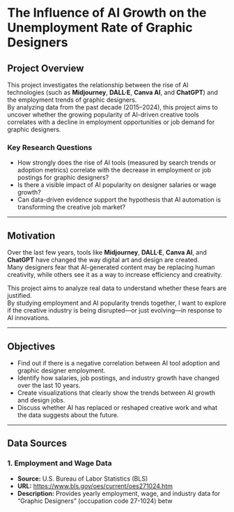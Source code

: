 # The Influence of AI Growth on the Unemployment Rate of Graphic Designers

## Project Overview
This project investigates the relationship between the rise of AI technologies (such as **Midjourney**, **DALL·E**, **Canva AI**, and **ChatGPT**) and the employment trends of graphic designers.  
By analyzing data from the past decade (2015–2024), this project aims to uncover whether the growing popularity of AI-driven creative tools correlates with a decline in employment opportunities or job demand for graphic designers.

### Key Research Questions
- How strongly does the rise of AI tools (measured by search trends or adoption metrics) correlate with the decrease in employment or job postings for graphic designers?
- Is there a visible impact of AI popularity on designer salaries or wage growth?
- Can data-driven evidence support the hypothesis that AI automation is transforming the creative job market?

---

## Motivation
Over the last few years, tools like **Midjourney**, **DALL·E**, **Canva AI**, and **ChatGPT** have changed the way digital art and design are created.  
Many designers fear that AI-generated content may be replacing human creativity, while others see it as a way to increase efficiency and creativity.

This project aims to analyze real data to understand whether these fears are justified.  
By studying employment and AI popularity trends together, I want to explore if the creative industry is being disrupted—or just evolving—in response to AI innovations.

---

## Objectives
- Find out if there is a negative correlation between AI tool adoption and graphic designer employment.  
- Identify how salaries, job postings, and industry growth have changed over the last 10 years.  
- Create visualizations that clearly show the trends between AI growth and design jobs.  
- Discuss whether AI has replaced or reshaped creative work and what the data suggests about the future.

---

## Data Sources

### 1. Employment and Wage Data
- **Source:** U.S. Bureau of Labor Statistics (BLS)  
- **URL:** https://www.bls.gov/oes/current/oes271024.htm  
- **Description:** Provides yearly employment, wage, and industry data for “Graphic Designers” (occupation code 27-1024) betw
